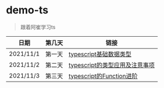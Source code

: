 # demo-ts

> 跟着阿崔学习ts

| 日期      | 第几天 | 链接                                              |
| --------- | ------ | ------------------------------------------------- |
| 2021/11/1 | 第一天 | [typescript基础数据类型](./day1/index.md)         |
| 2021/11/2 | 第二天 | [typescript的类型应用及注意事项](./day2/index.md) |
| 2021/11/3 | 第三天 | [typescript的Function进阶](./day3/index.md)       |

